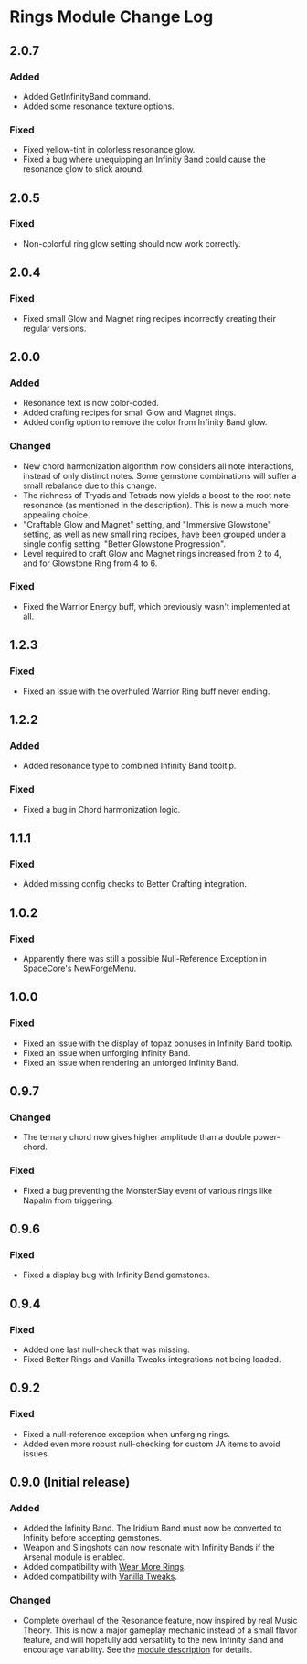 # Rings Module Change Log

## 2.0.7

### Added

* Added GetInfinityBand command.
* Added some resonance texture options.

### Fixed

* Fixed yellow-tint in colorless resonance glow.
* Fixed a bug where unequipping an Infinity Band could cause the resonance glow to stick around.

## 2.0.5

### Fixed

* Non-colorful ring glow setting should now work correctly.

## 2.0.4

### Fixed

* Fixed small Glow and Magnet ring recipes incorrectly creating their regular versions.

## 2.0.0

### Added

* Resonance text is now color-coded.
* Added crafting recipes for small Glow and Magnet rings.
* Added config option to remove the color from Infinity Band glow.

### Changed

* New chord harmonization algorithm now considers all note interactions, instead of only distinct notes. Some gemstone combinations will suffer a small rebalance due to this change.
* The richness of Tryads and Tetrads now yields a boost to the root note resonance (as mentioned in the description). This is now a much more appealing choice.
* "Craftable Glow and Magnet" setting, and "Immersive Glowstone" setting, as well as new small ring recipes, have been grouped under a single config setting: "Better Glowstone Progression".
* Level required to craft Glow and Magnet rings increased from 2 to 4, and for Glowstone Ring from 4 to 6.

### Fixed

* Fixed the Warrior Energy buff, which previously wasn't implemented at all.

## 1.2.3
    
### Fixed

* Fixed an issue with the overhuled Warrior Ring buff never ending.

## 1.2.2

### Added

* Added resonance type to combined Infinity Band tooltip.

### Fixed

* Fixed a bug in Chord harmonization logic.

## 1.1.1

### Fixed

* Added missing config checks to Better Crafting integration.

## 1.0.2

### Fixed

* Apparently there was still a possible Null-Reference Exception in SpaceCore's NewForgeMenu.

## 1.0.0

### Fixed

* Fixed an issue with the display of topaz bonuses in Infinity Band tooltip.
* Fixed an issue when unforging Infinity Band.
* Fixed an issue when rendering an unforged Infinity Band.

## 0.9.7

### Changed

* The ternary chord now gives higher amplitude than a double power-chord.

### Fixed

* Fixed a bug preventing the MonsterSlay event of various rings like Napalm from triggering.

## 0.9.6

### Fixed

* Fixed a display bug with Infinity Band gemstones.

## 0.9.4

### Fixed

* Added one last null-check that was missing.
* Fixed Better Rings and Vanilla Tweaks integrations not being loaded.

## 0.9.2

### Fixed

* Fixed a null-reference exception when unforging rings.
* Added even more robust null-checking for custom JA items to avoid issues.

## 0.9.0 (Initial release)

### Added

* Added the Infinity Band. The Iridium Band must now be converted to Infinity before accepting gemstones.
* Weapon and Slingshots can now resonate with Infinity Bands if the Arsenal module is enabled.
* Added compatibility with [Wear More Rings](https://www.nexusmods.com/stardewvalley/mods/3214).
* Added compatibility with [Vanilla Tweaks](https://www.nexusmods.com/stardewvalley/mods/10852).

### Changed

* Complete overhaul of the Resonance feature, now inspired by real Music Theory. This is now a major gameplay mechanic instead of a small flavor feature, and will hopefully add versatility to the new Infinity Band and encourage variability. See the [module description](README.md) for details.
